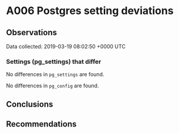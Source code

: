 # A006 Postgres setting deviations #

## Observations ##
Data collected: 2019-03-19 08:02:50 +0000 UTC  

### Settings (pg_settings) that differ ###

No differences in `pg_settings` are found.


No differences in `pg_config` are found.



## Conclusions ##


## Recommendations ##


